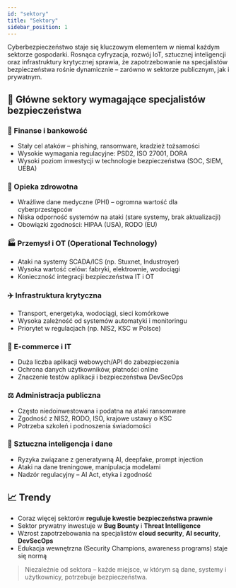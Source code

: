 ```yaml
---
id: "sektory"
title: "Sektory"
sidebar_position: 1
---
```


Cyberbezpieczeństwo staje się kluczowym elementem w niemal każdym sektorze gospodarki. Rosnąca cyfryzacja, rozwój IoT, sztucznej inteligencji oraz infrastruktury krytycznej sprawia, że zapotrzebowanie na specjalistów bezpieczeństwa rośnie dynamicznie – zarówno w sektorze publicznym, jak i prywatnym.

## 🏢 Główne sektory wymagające specjalistów bezpieczeństwa

### 💼 Finanse i bankowość

- Stały cel ataków – phishing, ransomware, kradzież tożsamości
- Wysokie wymagania regulacyjne: PSD2, ISO 27001, DORA
- Wysoki poziom inwestycji w technologie bezpieczeństwa (SOC, SIEM, UEBA)

### 🏥 Opieka zdrowotna

- Wrażliwe dane medyczne (PHI) – ogromna wartość dla cyberprzestępców
- Niska odporność systemów na ataki (stare systemy, brak aktualizacji)
- Obowiązki zgodności: HIPAA (USA), RODO (EU)

### 🏭 Przemysł i OT (Operational Technology)

- Ataki na systemy SCADA/ICS (np. Stuxnet, Industroyer)
- Wysoka wartość celów: fabryki, elektrownie, wodociągi
- Konieczność integracji bezpieczeństwa IT i OT

### ✈️ Infrastruktura krytyczna

- Transport, energetyka, wodociągi, sieci komórkowe
- Wysoka zależność od systemów automatyki i monitoringu
- Priorytet w regulacjach (np. NIS2, KSC w Polsce)

### 🛒 E-commerce i IT

- Duża liczba aplikacji webowych/API do zabezpieczenia
- Ochrona danych użytkowników, płatności online
- Znaczenie testów aplikacji i bezpieczeństwa DevSecOps

### ⚖️ Administracja publiczna

- Często niedoinwestowana i podatna na ataki ransomware
- Zgodność z NIS2, RODO, ISO, krajowe ustawy o KSC
- Potrzeba szkoleń i podnoszenia świadomości

### 🤖 Sztuczna inteligencja i dane

- Ryzyka związane z generatywną AI, deepfake, prompt injection
- Ataki na dane treningowe, manipulacja modelami
- Nadzór regulacyjny – AI Act, etyka i zgodność

## 📈 Trendy

- Coraz więcej sektorów **reguluje kwestie bezpieczeństwa prawnie**
- Sektor prywatny inwestuje w **Bug Bounty** i **Threat Intelligence**
- Wzrost zapotrzebowania na specjalistów **cloud security**, **AI security**, **DevSecOps**
- Edukacja wewnętrzna (Security Champions, awareness programs) staje się normą

> Niezależnie od sektora – każde miejsce, w którym są dane, systemy i użytkownicy, potrzebuje bezpieczeństwa.
